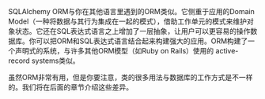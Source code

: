 
SQLAlchemy ORM与你在其他语言里遇到的ORM类似。它侧重于应用的Domain  
Model（一种将数据与其行为集成在一起的模式），借助工作单元的模式来维护对象状态。它还在SQL表达式语言之上增加了一层抽象，让用户可以更容易的操作数据库。你可以把ORM和SQL表达式语言结合起来构建强大的应用。ORM构建了一个声明式的系统，与许多其他ORM模型（如Ruby on  Rails）使用的 active-record systems类似。

虽然ORM非常有用，但是你要注意，类的很多用法与数据库的工作方式是不一样的。我们将在后面的章节介绍这些差异。




